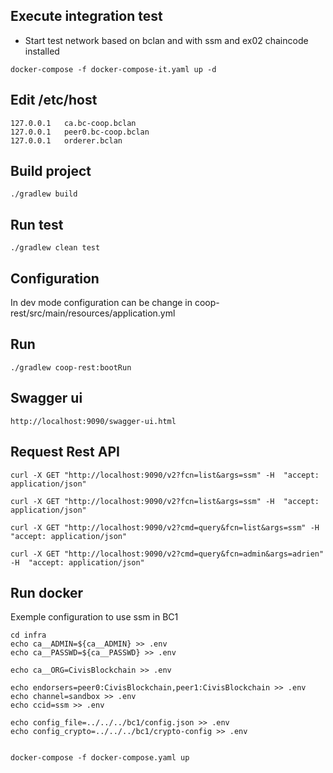 
## Execute integration test

 * Start test network based on bclan and with ssm and ex02 chaincode installed
```
docker-compose -f docker-compose-it.yaml up -d
```

## Edit /etc/host

```
127.0.0.1	ca.bc-coop.bclan
127.0.0.1	peer0.bc-coop.bclan
127.0.0.1	orderer.bclan

```


## Build project

```
./gradlew build
```

## Run test

```
./gradlew clean test
```

## Configuration

In dev mode configuration can be change in coop-rest/src/main/resources/application.yml

## Run

```
./gradlew coop-rest:bootRun
```

## Swagger ui

```
http://localhost:9090/swagger-ui.html
```

## Request Rest API

```
curl -X GET "http://localhost:9090/v2?fcn=list&args=ssm" -H  "accept: application/json"

```
```
curl -X GET "http://localhost:9090/v2?fcn=list&args=ssm" -H  "accept: application/json"

```
```
curl -X GET "http://localhost:9090/v2?cmd=query&fcn=list&args=ssm" -H  "accept: application/json"
```

```
curl -X GET "http://localhost:9090/v2?cmd=query&fcn=admin&args=adrien" -H  "accept: application/json"
```

## Run docker

Exemple configuration to use ssm in BC1
```
cd infra
echo ca__ADMIN=${ca__ADMIN} >> .env
echo ca__PASSWD=${ca__PASSWD} >> .env

echo ca__ORG=CivisBlockchain >> .env

echo endorsers=peer0:CivisBlockchain,peer1:CivisBlockchain >> .env
echo channel=sandbox >> .env
echo ccid=ssm >> .env

echo config_file=../../../bc1/config.json >> .env
echo config_crypto=../../../bc1/crypto-config >> .env


docker-compose -f docker-compose.yaml up
```
